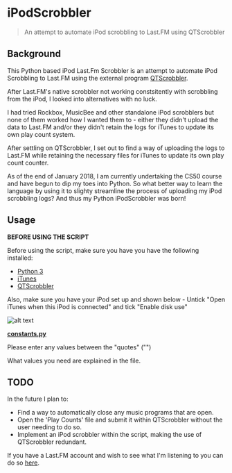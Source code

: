 # iPodScrobbler
> An attempt to automate iPod scrobbling to Last.FM using QTScrobbler


## Background
This Python based iPod Last.Fm Scrobbler is an attempt to automate iPod Scrobbling to Last.FM using the external program [QTScrobbler](http://qtscrob.sourceforge.net/).

After Last.FM's native scrobbler not working constsitently with scrobbling from the iPod, I looked into alternatives with no luck.

I had tried Rockbox, MusicBee and other standalone iPod scrobblers but none of them worked how I wanted them to - either they didn't upload the data to Last.FM and/or they didn't retain the logs for iTunes to update its own play count system.

After settling on QTScrobbler, I set out to find a way of uploading the logs to Last.FM while retaining the necessary files for iTunes to update its own play count counter.

As of the end of January 2018, I am currently undertaking the CS50 course and have begun to dip my toes into Python.
So what better way to learn the language by using it to slighty streamline the process of uploading my iPod scrobbling logs?
And thus my Python iPodScrobbler was born!

## Usage
**BEFORE USING THE SCRIPT**

Before using the script, make sure you have you have the following installed:
* [Python 3](https://www.python.org/downloads/)
* [iTunes](https://www.apple.com/itunes/download/)
* [QTScrobbler](http://qtscrob.sourceforge.net/)

Also, make sure you have your iPod set up and shown below - Untick "Open iTunes when this iPod is connected" and tick "Enable disk use"

![alt text](https://i.imgur.com/DH0vfVS.png "iTunes Setup")

**[constants.py](https://github.com/koaxu/iPodScrobbler/blob/master/constants.py)**

Please enter any values between the "quotes" ("")

What values you need are explained in the file.

## TODO

In the future I plan to:

* Find a way to automatically close any music programs that are open.
* Open the 'Play Counts' file and submit it within QTScrobbler without the user needing to do so.
* Implement an iPod scrobbler within the script, making the use of QTScrobbler redundant.

If you have a Last.FM account and wish to see what I'm listening to you can do so [here](https://www.last.fm/user/tommo619).


